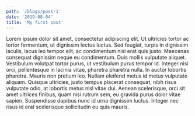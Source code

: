 ```yaml
---
path: '/blogs/post-1'
date: '2019-08-04'
title: 'My first post'
---
```


Lorem ipsum dolor sit amet, consectetur adipiscing elit. Ut ultricies tortor ac tortor fermentum, ut dignissim lectus luctus. Sed feugiat, turpis in dignissim iaculis, lacus leo tempor elit, ac condimentum nisl erat quis justo. Maecenas consequat dignissim neque eu condimentum. Duis mollis vulputate aliquet. Vestibulum volutpat tortor purus, ut vestibulum purus tempor id. Integer nisi orci, pellentesque in lacinia vitae, pharetra pharetra nulla. In auctor lobortis pharetra. Mauris non pretium leo. Nullam eleifend metus id metus vulputate aliquam. Quisque ultricies, justo tempus placerat consequat, nibh risus vulputate odio, at lobortis metus nisl vitae dui. Aenean scelerisque, orci sit amet ultrices finibus, quam nisi rutrum sem, eu gravida purus dolor vitae sapien. Suspendisse dapibus nunc id urna dignissim luctus. Integer nec risus id erat scelerisque sollicitudin eu quis mauris.

